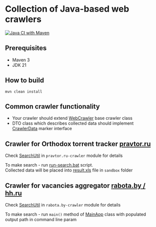 
# Collection of Java-based web crawlers
[![Java CI with Maven](https://github.com/andrei-punko/java-crawlers/actions/workflows/maven.yml/badge.svg)](https://github.com/andrei-punko/java-crawlers/actions/workflows/maven.yml)

## Prerequisites
- Maven 3
- JDK 21

## How to build
```
mvn clean install
```

## Common crawler functionality
- Your crawler should extend [WebCrawler](crawler-engine/src/main/java/by/andd3dfx/crawler/engine/WebCrawler.java) 
base crawler class
- DTO class which describes collected data should implement 
[CrawlerData](crawler-engine/src/main/java/by/andd3dfx/crawler/dto/CrawlerData.java) marker interface

## Crawler for Orthodox torrent tracker [pravtor.ru](http://pravtor.ru)
Check [SearchUtil](pravtor.ru-crawler/src/main/java/by/andd3dfx/pravtor/util/SearchUtil.java) 
in `pravtor.ru-crawler` module for details

To make search - run [run-search.bat](pravtor.ru-crawler/run-search.bat) script.  
Collected data will be placed into [result.xls](pravtor.ru-crawler/sandbox/result.xls) file in `sandbox` folder

## Crawler for vacancies aggregator [rabota.by / hh.ru](http://rabota.by)
Check [SearchUtil](rabota.by-crawler/src/main/java/by/andd3dfx/sitesparsing/rabotaby/SearchUtil.java) 
in `rabota.by-crawler` module for details

To make search - run `main()` method of [MainApp](rabota.by-crawler/src/main/java/by/andd3dfx/sitesparsing/rabotaby/MainApp.java) 
class with populated output path in command line param
